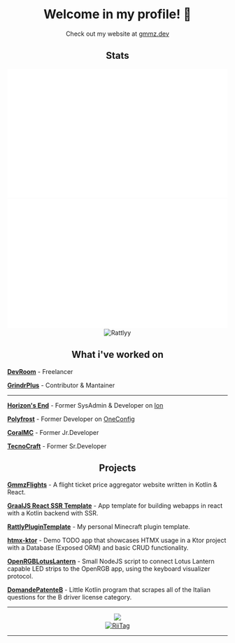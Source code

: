<h1 align="center">Welcome in my profile! 👋</h1>
<p align="center"> 
  Check out my website at <a href="https://gmmz.dev">gmmz.dev</a> 
<!-- <img src="https://komarev.com/ghpvc/?username=Rattlyy" alt="Rattlyy" /> -->
</p>

<h2 align="center"> Stats</h2>
<p align="center">
<img src="https://raw.githubusercontent.com/Rattlyy/generateStats/master/generated/overview.svg#gh-dark-mode-only">
<img src="https://raw.githubusercontent.com/Rattlyy/generateStats/master/generated/languages.svg#gh-dark-mode-only">
  <br>
  <img src="https://komarev.com/ghpvc/?username=Rattlyy" alt="Rattlyy" />
</p>

<h2 align="center"> What i've worked on </h2>

[**DevRoom**](https://devroomteam.com/) - Freelancer

[**GrindrPlus**](https://github.com/R0rt1z2/GrindrPlus) - Contributor & Mantainer

---

[**Horizon's End**](https://github.com/HorizonsEndMC) - Former SysAdmin & Developer on [Ion](https://github.com/HorizonsEndMC/Ion/)

[**Polyfrost**](https://polyfrost.org) - Former Developer on [OneConfig](https://github.com/Polyfrost/OneConfig)

[**CoralMC**](https://www.coralmc.it/) - Former Jr.Developer

[**TecnoCraft**](https://tecnocraft.net/) - Former Sr.Developer

<h2 align="center"> Projects</h2>

[**GmmzFlights**](https://github.com/Rattlyy/GmmzFlights) - A flight ticket price aggregator website written in Kotlin & React.

[**GraalJS React SSR Template**](https://github.com/Rattlyy/graaljs-react-ssr-template) - App template for building webapps in react with a Kotlin backend with SSR.

[**RattlyPluginTemplate**](https://github.com/Rattlyy/RattlyPluginTemplate) - My personal Minecraft plugin template.

[**htmx-ktor**](https://github.com/Rattlyy/htmx-ktor) - Demo TODO app that showcases HTMX usage in a Ktor project with a Database (Exposed ORM) and basic CRUD functionality.

[**OpenRGBLotusLantern**](https://github.com/Rattlyy/OpenRGBLotusLantern) - Small NodeJS script to connect Lotus Lantern capable LED strips to the OpenRGB app, using the keyboard visualizer protocol.

[**DomandePatenteB**](https://github.com/Rattlyy/DomandePatenteB) - Little Kotlin program that scrapes all of the Italian questions for the B driver license category.

<hr />
<p align="center">
<img src="https://discord.c99.nl/widget/theme-2/573481869937606696.png" /> <br />
<a href="https://tag.rc24.xyz/user/573481869937606696"><img src="https://tag.rc24.xyz/573481869937606696/tag.png" alt="RiiTag" /></a>
</p>
<hr />
